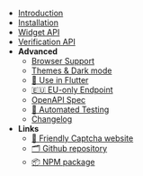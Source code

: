 * [Introduction](/)
* [Installation](/installation.md)
* [Widget API](/widget_api.md)
* [Verification API](/verification_api.md)
* **Advanced**
  * [Browser Support](/browser_support.md)
  * [Themes & Dark mode](/theme.md)
  * [📱 Use in Flutter](/flutter.md)
  * [🇪🇺 EU-only Endpoint](/eu_endpoint.md)
  * [OpenAPI Spec](/openapi_spec.md)
  * [🤖 Automated Testing](/automated_testing.md)
  * [Changelog](/changelog.md)
* **Links**
    * [ 📘 Friendly Captcha website](https://friendlycaptcha.com)
    * [ 🗂️ Github repository](https://github.com/friendlycaptcha/friendly-challenge)
    * [ 📦 NPM package](https://www.npmjs.com/package/friendly-challenge)
